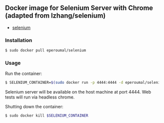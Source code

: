 ## Docker image for Selenium Server with Chrome (adapted from lzhang/selenium)

* [selenium](http://docs.seleniumhq.org/)

### Installation

```sh
$ sudo docker pull eperoumal/selenium
```

### Usage

Run the container:

```sh
$ SELENIUM_CONTAINER=$(sudo docker run -p 4444:4444 -d eperoumal/selenium)
```

Selenium server will be available on the host machine at port 4444. Web tests 
will run via headless chrome.

Shutting down the container:

```sh
$ sudo docker kill $SELENIUM_CONTAINER
```
